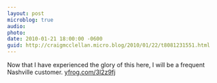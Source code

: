 ```yaml
---
layout: post
microblog: true
audio: 
photo: 
date: 2010-01-21 18:00:00 -0600
guid: http://craigmcclellan.micro.blog/2010/01/22/t8081231551.html
---
```

Now that I have experienced the glory of this here, I will be a frequent Nashville customer.  [yfrog.com/3l2z9fj](http://yfrog.com/3l2z9fj)
